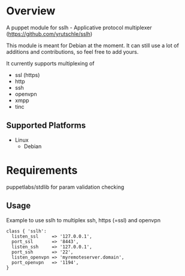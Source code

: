 # Overview
A puppet module for sslh - Applicative protocol multiplexer (https://github.com/yrutschle/sslh)

This module is meant for Debian at the moment. It can still use a lot of additions and contributions, so feel free to add yours.

It currently supports multiplexing of

* ssl (https)
* http
* ssh
* openvpn
* xmpp
* tinc

## Supported Platforms

* Linux
	* Debian

# Requirements

puppetlabs/stdlib for param validation checking

## Usage
Example to use sslh to multiplex ssh, https (=ssl) and openvpn

```
class { 'sslh':
  listen_ssl     => '127.0.0.1',
  port_ssl       => '8443',
  listen_ssh     => '127.0.0.1',
  port_ssh       => '22',
  listen_openvpn => 'myremoteserver.domain',
  port_openvpn   => '1194',
}
```
